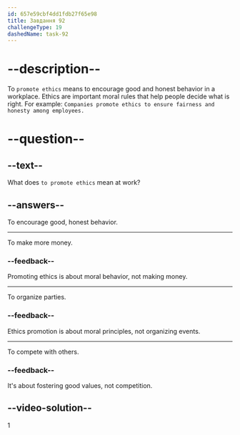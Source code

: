 ```yaml
---
id: 657e59cbf4dd1fdb27f65e98
title: Завдання 92
challengeType: 19
dashedName: task-92
---
```


# --description--

To `promote ethics` means to encourage good and honest behavior in a workplace. Ethics are important moral rules that help people decide what is right. For example: `Companies promote ethics to ensure fairness and honesty among employees.`

# --question--

## --text--

What does `to promote ethics` mean at work?

## --answers--

To encourage good, honest behavior.

---

To make more money.

### --feedback--

Promoting ethics is about moral behavior, not making money.

---

To organize parties.

### --feedback--

Ethics promotion is about moral principles, not organizing events.

---

To compete with others.

### --feedback--

It's about fostering good values, not competition.

## --video-solution--

1
